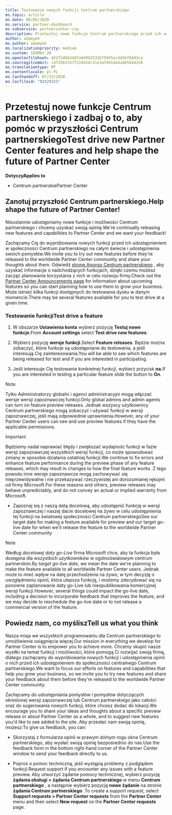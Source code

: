 ```yaml
---
title: Testowanie nowych funkcji Centrum partnerskiego
ms.topic: article
ms.date: 06/05/2020
ms.service: partner-dashboard
ms.subservice: partnercenter-csp
description: Przetestuj nowe funkcje Centrum partnerskiego przed ich udostępnieniem i przekaż nam swoją opinię. Zanotuj przyszłość Centrum partnerskiego.
author: adamyeh
ms.author: adamyeh
ms.localizationpriority: medium
ms.custom: SEOMAY.20
ms.openlocfilehash: 422f2d662d8fa8d992532bf5945acdd5bf6683ca
ms.sourcegitcommit: c4f2561fb7f224554c31e3af491de4ad65644158
ms.translationtype: MT
ms.contentlocale: pl-PL
ms.lasthandoff: 07/23/2020
ms.locfileid: "92529325"
---
```

# <a name="test-drive-new-partner-center-features-and-help-shape-the-future-of-partner-center"></a><span data-ttu-id="8bb71-104">Przetestuj nowe funkcje Centrum partnerskiego i zadbaj o to, aby pomóc w przyszłości Centrum partnerskiego</span><span class="sxs-lookup"><span data-stu-id="8bb71-104">Test drive new Partner Center features and help shape the future of Partner Center</span></span>

<span data-ttu-id="8bb71-105">**Dotyczy**</span><span class="sxs-lookup"><span data-stu-id="8bb71-105">**Applies to**</span></span>

- <span data-ttu-id="8bb71-106">Centrum partnerskie</span><span class="sxs-lookup"><span data-stu-id="8bb71-106">Partner Center</span></span>

## <a name="help-shape-the-future-of-partner-center"></a><span data-ttu-id="8bb71-107">Zanotuj przyszłość Centrum partnerskiego.</span><span class="sxs-lookup"><span data-stu-id="8bb71-107">Help shape the future of Partner Center!</span></span>

<span data-ttu-id="8bb71-108">Nieustannie udostępniamy nowe funkcje i możliwości Centrum partnerskiego i chcemy uzyskać swoją opinię.</span><span class="sxs-lookup"><span data-stu-id="8bb71-108">We're continually releasing new features and capabilities to Partner Center and we want your feedback!</span></span>

<span data-ttu-id="8bb71-109">Zachęcamy Cię do wypróbowania nowych funkcji przed ich udostępnieniem w społeczności Centrum partnerskiego na całym świecie i udostępnienia swoich pomysłów.</span><span class="sxs-lookup"><span data-stu-id="8bb71-109">We invite you to try out new features before they're released to the worldwide Partner Center community and share your thoughts about them.</span></span> <span data-ttu-id="8bb71-110">Odwiedź [stronę Anonsy Centrum partnerskiego](announcements/index.md) , aby uzyskać informacje o nadchodzących funkcjach, dzięki czemu możesz zacząć planowanie korzystania z nich w celu rozwoju firmy.</span><span class="sxs-lookup"><span data-stu-id="8bb71-110">Check out the [Partner Center Announcements page](announcements/index.md) for information about upcoming features so you can start planning how to use them to grow your business.</span></span> <span data-ttu-id="8bb71-111">Może istnieć kilka funkcji dostępnych do testowania dysku w danym momencie.</span><span class="sxs-lookup"><span data-stu-id="8bb71-111">There may be several features available for you to test drive at a given time.</span></span>

### <a name="test-drive-a-feature"></a><span data-ttu-id="8bb71-112">Testowanie funkcji</span><span class="sxs-lookup"><span data-stu-id="8bb71-112">Test drive a feature</span></span>

1. <span data-ttu-id="8bb71-113">W obszarze **Ustawienia konta** wybierz pozycję **Testuj nowe funkcje**.</span><span class="sxs-lookup"><span data-stu-id="8bb71-113">From **Account settings** select **Test drive new features**.</span></span>

2. <span data-ttu-id="8bb71-114">Wybierz pozycję **wersje funkcji**.</span><span class="sxs-lookup"><span data-stu-id="8bb71-114">Select **Feature releases**.</span></span> <span data-ttu-id="8bb71-115">Będzie można zobaczyć, które funkcje są udostępniane do testowania, a jeśli interesują Cię zainteresowania.</span><span class="sxs-lookup"><span data-stu-id="8bb71-115">You will be able to see which features are being released for test and if you are interested in participating.</span></span>

3. <span data-ttu-id="8bb71-116">Jeśli interesuje Cię testowanie konkretnej funkcji, wybierz przycisk **na.**</span><span class="sxs-lookup"><span data-stu-id="8bb71-116">If you are interested in testing a particular feature slide the button to **On**.</span></span>

> [!NOTE]  
> <span data-ttu-id="8bb71-117">Tylko Administratorzy globalni i agenci administracyjni mogą włączać wersje wersji zapoznawczej funkcji.</span><span class="sxs-lookup"><span data-stu-id="8bb71-117">Only global admins and admin agents can turn on feature preview releases.</span></span> <span data-ttu-id="8bb71-118">Jednak wszyscy użytkownicy Centrum partnerskiego mogą zobaczyć i używać funkcji w wersji zapoznawczej, jeśli mają odpowiednie uprawnienia.</span><span class="sxs-lookup"><span data-stu-id="8bb71-118">However, any of your Partner Center users can see and use preview features if they have the applicable permissions.</span></span>

> [!IMPORTANT]  
> <span data-ttu-id="8bb71-119">Będziemy nadal naprawiać błędy i zwiększać wydajność funkcji w fazie wersji zapoznawczej wszystkich wersji funkcji, co może spowodować zmiany w sposobie działania ostatniej funkcji.</span><span class="sxs-lookup"><span data-stu-id="8bb71-119">We continue to fix errors and enhance feature performance during the preview phase of any feature releases, which may result in changes to how the final feature works.</span></span> <span data-ttu-id="8bb71-120">Z tego powodu inne wersje zapoznawcze mogą zachowywać się nieprzewidywalne i nie przekazywać rzeczywistej ani dorozumianej rękojmi od firmy Microsoft.</span><span class="sxs-lookup"><span data-stu-id="8bb71-120">For these reasons and others, preview releases may behave unpredictably, and do not convey an actual or implied warranty from Microsoft.</span></span>

- <span data-ttu-id="8bb71-121">Zapoznaj się z naszą datą docelową, aby udostępnić funkcję w wersji zapoznawczej i naszej dacie docelowej na żywo w celu udostępnienia tej funkcji na światowej społeczności Centrum partnerskiego</span><span class="sxs-lookup"><span data-stu-id="8bb71-121">See our target date for making a feature available for preview and our target go-live date for when we'll release the feature to the worldwide Partner Center community</span></span>

> [!NOTE]  
> <span data-ttu-id="8bb71-122">Według *docelowej daty go-Live* firma Microsoft chce, aby ta funkcja była dostępna dla wszystkich użytkowników w ogólnoświatowym centrum partnerskim.</span><span class="sxs-lookup"><span data-stu-id="8bb71-122">By *target go-live date*, we mean the date we're planning to make the feature available to all worldwide Partner Center users.</span></span> <span data-ttu-id="8bb71-123">Jednak może to mieć wpływ na datę przechodzenia na żywo, w tym decyzję o uwzględnieniu opinii, która ulepsza funkcję, i możemy zdecydować się na ponowne zaplanowanie daty go-Live lub nieopublikowania komercyjnej wersji funkcji.</span><span class="sxs-lookup"><span data-stu-id="8bb71-123">However, several things could impact the go-live date, including a decision to incorporate feedback that improves the feature, and we may decide to reschedule the go-live date or to not release a commercial version of the feature.</span></span>  
 
## <a name="tell-us-what-you-think"></a><span data-ttu-id="8bb71-124">Powiedz nam, co myślisz</span><span class="sxs-lookup"><span data-stu-id="8bb71-124">Tell us what you think</span></span>

<span data-ttu-id="8bb71-125">Nasza misja we wszystkich programowaniu dla Centrum partnerskiego to umożliwienie osiągnięcia więcej.</span><span class="sxs-lookup"><span data-stu-id="8bb71-125">Our mission in everything we develop for Partner Center is to empower you to achieve more.</span></span> <span data-ttu-id="8bb71-126">Chcemy skupić nasze wysiłki na temat funkcji i możliwości, które pomogą Ci rozwijać swoją firmę, dlatego zachęcamy do wypróbowania nowych funkcji i udostępnienia opinii o nich przed ich udostępnieniem do społeczności centralnego Centrum partnerskiego.</span><span class="sxs-lookup"><span data-stu-id="8bb71-126">We want to focus our efforts on features and capabilities that help you grow your business, so we invite you to try new features and share your feedback about them before they're released to the worldwide Partner Center community.</span></span> 

<span data-ttu-id="8bb71-127">Zachęcamy do udostępniania pomysłów i pomysłów dotyczących określonej wersji zapoznawczej lub Centrum partnerskiego jako całości oraz do sugerowania nowych funkcji, które chcesz dodać do lokacji.</span><span class="sxs-lookup"><span data-stu-id="8bb71-127">We encourage you to share your ideas and thoughts about a specific preview release or about Partner Center as a whole, and to suggest new features you'd like to see added to the site.</span></span> <span data-ttu-id="8bb71-128">Aby przesłać nam swoją opinię, możesz:</span><span class="sxs-lookup"><span data-stu-id="8bb71-128">To give us feedback, you can:</span></span>  

- <span data-ttu-id="8bb71-129">Skorzystaj z formularza opinii w prawym dolnym rogu okna Centrum partnerskiego, aby wysłać swoją opinię bezpośrednio do nas.</span><span class="sxs-lookup"><span data-stu-id="8bb71-129">Use the feedback form in the bottom right-hand corner of the Partner Center window to send your feedback directly to us.</span></span> 

- <span data-ttu-id="8bb71-130">Poproś o pomoc techniczną, jeśli wystąpią problemy z podglądem funkcji.</span><span class="sxs-lookup"><span data-stu-id="8bb71-130">Request support if you encounter any issues with a feature preview.</span></span> <span data-ttu-id="8bb71-131">Aby utworzyć żądanie pomocy technicznej, wybierz pozycję **żądania obsługi > żądania Centrum partnerskiego** w menu **Centrum partnerskiego** , a następnie wybierz pozycję **nowe żądanie** na stronie **żądania Centrum partnerskiego** .</span><span class="sxs-lookup"><span data-stu-id="8bb71-131">To create a support request, select **Support requests > Partner Center requests** from the **Partner Center** menu and then select **New request** on the **Partner Center requests** page.</span></span>



